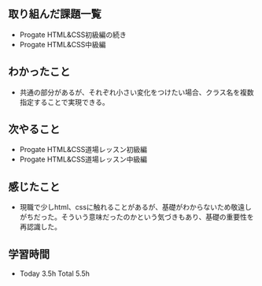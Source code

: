 ## 取り組んだ課題一覧  
- Progate HTML&CSS初級編の続き
- Progate HTML&CSS中級編
## わかったこと
- 共通の部分があるが、それぞれ小さい変化をつけたい場合、クラス名を複数指定することで実現できる。
## 次やること  
- Progate HTML&CSS道場レッスン初級編
- Progate HTML&CSS道場レッスン中級編
## 感じたこと  
- 現職で少しhtml、cssに触れることがあるが、基礎がわからないため敬遠しがちだった。そういう意味だったのかという気づきもあり、基礎の重要性を再認識した。
## 学習時間  
- Today 3.5h Total 5.5h
